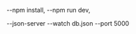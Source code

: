 
<!-- run app -->
--npm install, 
--npm run dev,

<!-- run json server -->
--json-server --watch db.json --port 5000
<!-- Press CTRL-C to stop -->
<!-- http://localhost:5000/ -->

<!-- http://localhost:5000/posts
http://localhost:5000/comments
http://localhost:5000/profile -->
